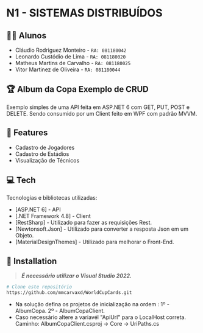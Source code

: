 # N1 - SISTEMAS DISTRIBUÍDOS
## 👨‍💻 Alunos
- Cláudio Rodriguez Monteiro  -  `RA: 081180042 ` 
- Leonardo Custódio de Lima -  `RA: 081180020 ` 
- Matheus Martins de Carvalho -  `RA: 081180025 ` 
- Vitor Martinez de Oliveira  -  `RA: 081180044 ` 

## 🏆 Album da Copa Exemplo de CRUD

Exemplo simples de uma API feita em ASP.NET 6 com GET, PUT, POST e DELETE.
Sendo consumido por um Client feito em WPF com padrão MVVM.

## 📄 Features

- Cadastro de Jogadores
- Cadastro de Estádios
- Visualização de Técnicos



## 💻 Tech

Tecnologias e bibliotecas utilizadas:

- [ASP.NET 6] - API
- [.NET Framework 4.8] - Client
- [RestSharp] - Utilizado para fazer as requisições Rest.
- [Newtonsoft.Json] - Utilizado para converter a resposta Json em um Objeto.
- [MaterialDesignThemes] - Utilizado para melhorar o Front-End.

## 💾 Installation

>***É necessário utilizar o Visual Studio 2022.***
 ```bash
 # Clone este repositório
 https://github.com/mmcarvaxd/WorldCupCards.git
```
* Na solução defina os projetos de inicialização na ordem :
    1º - AlbumCopa.
    2º - AlbumCopaClient.
* Caso necessário altere a variavél "ApiUrl" para o LocalHost correta. 
    Caminho: AlbumCopaClient.csproj -> Core -> UriPaths.cs




